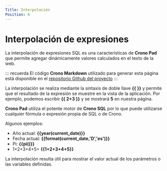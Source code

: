 ```yaml
---
Title: Interpolación
Position: 6
---
```


# Interpolación de expresiones

La interpolación de expresiones SQL es una características de **Crono Pad** que permite agregar dinámicamente valores calculados en el texto de la web.

::: recuerda
El código <strong>Crono Markdown</strong> utilizado para generar esta página está disponible en
el [repositorio Github del proyecto](https://github.com/bifacil/pad.crono.net/blob/master/markdown/interpolation/README.md)
:::

La interpolación se realiza mediante la sintaxis de doble llave **{&#8203;{  }&#8203;}** y permite que el resultado de la expresión se muestre en la vista de la aplicación. Por ejemplo, podemos escribir **{&#8203;{ 2+3 }&#8203;}** y se mostrará  **5** en nuestra página.

**Crono Pad** utiliza el potente motor de **Crono SQL** por lo que puede utilizarse cualquier fórmula o expresión propia de SQL o de Crono.

Algunos ejemplos:

- Año actual: **{{year(current_date)}}**
- Fecha actual: **{{format(current_date,'D','es')}}**
- Pi: **{{pi()}}**
- 1+2+3+4+5= **{{1+2+3+4+5}}**

La interpolación resulta útil para mostrar el valor actual de los parámetros o las variables definidas.



